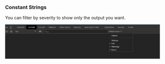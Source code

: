 ### Constant Strings

You can filter by severity to show only the output you want.

![Filter console text output](./images/output-strings-constant-2.png "Constant Strings")
